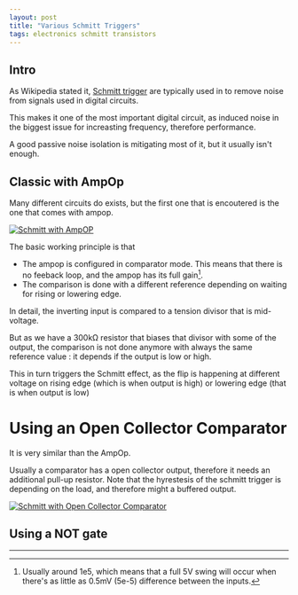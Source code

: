 ```yaml
---
layout: post
title: "Various Schmitt Triggers"
tags: electronics schmitt transistors
---
```


## Intro

As Wikipedia stated it, [Schmitt
trigger](https://en.wikipedia.org/wiki/Schmitt_trigger) are typically used in
to remove noise from signals used in digital circuits.

This makes it one of the most important digital circuit, as induced noise in
the biggest issue for increasting frequency, therefore performance.

A good passive noise isolation is mitigating most of it, but it usually isn't enough.

## Classic with AmpOp

Many different circuits do exists, but the first one that is encoutered
is the one that comes with ampop.

[
![Schmitt with AmpOP](../../../assets/images/circuit-20220605-1810.svg)
](
https://www.falstad.com/circuit/circuitjs.html?ctz=CQAgjCAMB0l3BWcMBMcUHYMGZIA4UA2ATmIxAUgoqoQFMBaMMAKACcQAWPKlPPLjxDZCAqmHjwWAd0G9OVbr35R2ckHwEJiKDSqq5JMijr1bTKFJ1Wztuy9cJWNzyCwDm6kQKXC81qjdZXzQfbHt8VQA3LnCNSOwReLFwLjhUwKhoBBYAJWEk0LNkqFSFDWyKpEDslm9YiLDdME4A1Q4QlWx-YvFJODy-a01hBHt9UvLq0pgcgEN1BxN7Zy1SiX6QBhhE7E4UHRRmbgROYi5YJyxODEJmf1Pm-rrRZZdrO3BbmbUna1xHM56n0Bp4-sJXuDum03GAnCBwUsoZBhiAACZ0ABmcwArgAbAAuDDxdDRGRmsFYAHsQOdCG0FMQBBIEdAGbThOBsOtudgWEA
)

The basic working principle is that

* The ampop is configured in comparator mode. This means that there is no
  feeback loop, and the ampop has its full gain[^1].
* The comparison is done with a different reference depending on waiting
  for rising or lowering edge.

[^1]: Usually around 1e5, which means that a full 5V swing will occur when there's as little as 0.5mV (5e-5) difference between the inputs.

In detail, the inverting input is compared to a tension divisor that is
mid-voltage.

But as we have a 300kΩ resistor that biases that divisor with some of the
output, the comparison is not done anymore with always the same reference
value : it depends if the output is low or high.

This in turn triggers the Schmitt effect, as the flip is happening at
different voltage on rising edge (which is when output is high) or
lowering edge (that is when output is low)

# Using an Open Collector Comparator

It is very similar than the AmpOp.

Usually a comparator has a open collector output, therefore it needs an
additional pull-up resistor. Note that the hyrestesis of the schmitt
trigger is depending on the load, and therefore might a buffered output.

[
![Schmitt with Open Collector Comparator](../../../assets/images/circuit-20220605-1810.svg)
](https://www.falstad.com/circuit/circuitjs.html?ctz=CQAgjCAMB0l3BWcMBMcUHYMGZIA4UA2ATmIxAUgoqoQFMBaMMAKACcQAWPKlPPLjxDZCAqmHjwWAd0G9OVbr35R2ckHwEJiKDSqq5JMijr1bTKFJ1Wztuy9cJWNzyCwDm6kQKXC81qjdZXzQfbHt8VQA3LnCNSOwReLFwLjhUwKhoBBYAJWEk0LNkqFSFDWyKpEDslm9YiLDdME4A1Q4QlWx-YvFJODy-a01hBHt9UvLq0pgc+qdh51EBBxm1BeFIR2d6voHPDfmdnsCWMCcQDdXDrY0QABM6ADMAQwBXABsAFwYPunuMjNYKwFBAQs47C5rBA8AAdADOYAQCKYyMR-UgCOwsEgIk4xG6GEskDInEIKJgYEshAQCBwkDGCEIGAUKAREkkUARaHZGM5YARbg4kNWkJabQ5bnyYtaFEI4llmSmMyyOQA9iBiJc2gpiAIJJdoDrNcJwLpxLpsCwgA)


## Using a NOT gate






---

